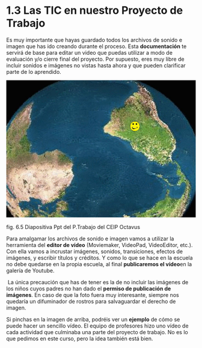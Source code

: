 # 1.3 Las TIC en nuestro Proyecto de Trabajo

Es muy importante que hayas guardado todos los archivos de sonido e imagen que has ido creando durante el proceso. Esta **documentación** te servirá de base para editar un video que puedas utilizar a modo de evaluación y/o cierre final del proyecto. Por supuesto, eres muy libre de incluir sonidos e imágenes no vistas hasta ahora y que pueden clarificar parte de lo aprendido.


[![Detalle diapositiva proyecto "El barrio" del CEIP Almozara](img/globomundo.jpg "Portada de un proyecto de trabajo del CEIP Almozara")](http://aularagon.catedu.es/materialesaularagon2013/ticinfantil/nuevayork.wmv "Video del PT sobre el mundo del CEIP Octavus")


fig. 6.5 Diapositiva Ppt del P.Trabajo del CEIP Octavus

Para amalgamar los archivos de sonido e imagen vamos a utilizar la herramienta del **editor de vídeo** (Moviemaker, VideoPad, VideoEditor, etc.). Con ella vamos a incrustar imágenes, sonidos, transiciones, efectos de imágenes, y escribir títulos y créditos. Y como lo que se hace en la escuela no debe quedarse en la propia escuela, al final **publicaremos el vídeo**en la galería de Youtube.

 La única precaución que has de tener es la de no incluir las imágenes de los niños cuyos padres no han dado el **permiso de publicación de imágenes**. En caso de que la foto fuera muy interesante, siempre nos quedaría un difuminador de rostros para salvaguardar el derecho de imagen.

Si pinchas en la imagen de arriba, podréis ver un **ejemplo** de cómo se puede hacer un sencillo vídeo. El equipo de profesores hizo uno vídeo de cada actividad que culminaba una parte del proyecto de trabajo. No es lo que pedimos en este curso, pero la idea también está bien.

